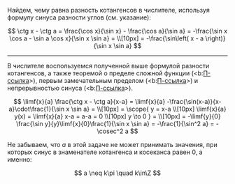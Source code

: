 Найдем, чему равна разность котангенсов в числителе, используя формулу синуса разности углов (см. указание):

$$ \ctg x - \ctg a = \frac{\cos x}{\sin x} - \frac{\cos a}{\sin a} = -\frac{\sin x \cos a - \sin a \cos x}{\sin x \sin a} = \\[10px] = -\frac{\sin\left( x - a \right)}{\sin x \sin a} $$

---

В числителе воспользуемся полученной выше формулой разности котангенсов, а также теоремой о пределе сложной функции (<b:[П-ссылка](advanced/proto/f-lim/composition)>), первым замечательным пределом (<b:[П-ссылка](advanced/proto/f-lim/first-wonderful)>) и непрерывностью синуса (<b:[П-ссылка](advanced/proto/f-continuity/trigonom)>).

$$ \limf{x}{a} \frac{\ctg x - \ctg a}{x-a} = \limf{x}{a} -\frac{\sin(x-a)}{x-a}\cdot\frac{1}{\sin x \sin a} = \\[10px] = \scope{ y = x-a \\[10px] \limf{x}{a} y(x) = \limf{x}{a} x-a = a-a = 0 \\[10px] y \to 0 } = \\[10px] = -\limf{y}{0} \frac{\sin y}{y}\limf{x}{0}\frac{1}{\sin x \sin a} = -\frac{1}{\sin^2 a} = -\cosec^2 a $$

Не забываем, что $a$ в этой задаче не может принимать значения, при которых синус в знаменателе котангенса и косеканса равен $0$, а именно:

$$ a \neq k\pi \quad k\in\Z $$
